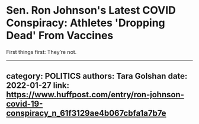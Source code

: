 # Sen. Ron Johnson's Latest COVID Conspiracy: Athletes 'Dropping Dead' From Vaccines

First things first: They’re not.

---
category: POLITICS
authors: Tara Golshan
date: 2022-01-27
link: https://www.huffpost.com/entry/ron-johnson-covid-19-conspiracy_n_61f3129ae4b067cbfa1a7b7e
---
